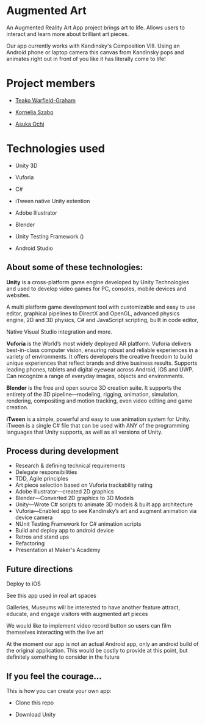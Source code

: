# Augmented Art



An Augmented Reality Art App project brings art to life. Allows users to interact and learn more about brilliant art pieces.

Our app currently works with Kandinsky's Composition VIII. Using an Android phone or laptop camera this canvas from Kandinsky pops and animates right out in front of you like it has literally come to life!



# Project members

* [Teako Warfield-Graham](https://github.com/trose16)

* [Kornelia Szabo](https://github.com/Unicornelia)

* [Asuka Ochi](https://github.com/fenglish)



# Technologies used

- Unity 3D

- Vuforia

- C#

- iTween native Unity extention

- Adobe Illustrator

- Blender

- Unity Testing Framework ()

- Android Studio



## About some of these technologies:



**Unity** is a cross-platform game engine developed by Unity Technologies and used to develop video games for PC, consoles, mobile devices and websites.

A multi platform game development tool with customizable and easy to use editor, graphical pipelines to DirectX and OpenGL, advanced physics engine, 2D and 3D physics, C# and JavaScript scripting, built in code editor,

Native Visual Studio integration and more.



**Vuforia** is the World’s most widely deployed AR platform. Vuforia delivers best-in-class computer vision, ensuring robust and reliable experiences in a variety of environments. It offers developers the creative freedom to build unique experiences that reflect brands and drive business results. Supports leading phones, tablets and digital eyewear across Android, iOS and UWP. Can recognize a range of everyday images, objects and environments.



**Blender** is the free and open source 3D creation suite. It supports the entirety of the 3D pipeline—modeling, rigging, animation, simulation, rendering, compositing and motion tracking, even video editing and game creation.



**iTween** is a simple, powerful and easy to use animation system for Unity. iTween is a single C# file that can be used with ANY of the programming languages that Unity supports, as well as all versions of Unity.





## Process during development

- Research & defining technical requirements
- Delegate responsibilities
- TDD, Agile principles
- Art piece selection based on Vuforia trackability rating
- Adobe Illustrator—created 2D graphics
- Blender—Converted 2D graphics to 3D Models
- Unity—Wrote C# scripts to animate 3D models & built app architecture
- Vuforia—Enabled app to see Kandinsky’s art and augment animation via device camera
- NUnit Testing Framework for C# animation scripts
- Build and deploy app to android device
- Retros and stand ups
- Refactoring
- Presentation at Maker's Academy



## Future directions


Deploy to iOS

See this app used in real art spaces

Galleries, Museums will be interested to have another feature attract, educate, and engage visitors with augmented art pieces

We would like to implement video record button so users can film themselves interacting with the live art

At the moment our app is not an actual Android app, only an android build of the original application. This would be costly to provide at this point, but definitely something to consider in the future



## If you feel the courage...

This is how you can create your own app:

- Clone this repo

- Download Unity

